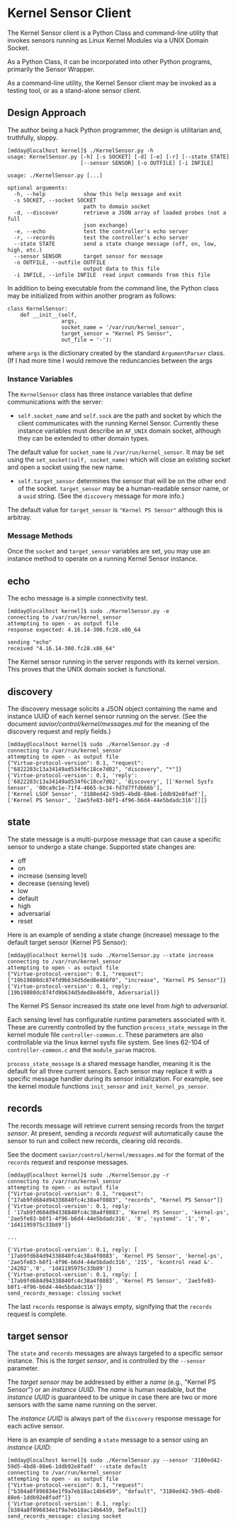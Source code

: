# Kernel Sensor Client

The Kernel Sensor client is a Python Class and command-line utility
that invokes sensors running as Linux Kernel Modules via a UNIX Domain
Socket.

As a Python Class, it can be incorporated into other Python programs,
primarily the Sensor Wrapper.

As a command-line utility, the Kernel Sensor client may be invoked as
a testing tool, or as a stand-alone sensor client.

## Design Approach

The author being a hack Python programmer, the design is utilitarian
and, truthfully, sloppy.


    [mdday@localhost kernel]$ ./KernelSensor.py -h
    usage: KernelSensor.py [-h] [-s SOCKET] [-d] [-e] [-r] [--state STATE]
                           [--sensor SENSOR] [-o OUTFILE] [-i INFILE]

    usage: ./KernelSensor.py [...]

    optional arguments:
      -h, --help            show this help message and exit
      -s SOCKET, --socket SOCKET
                            path to domain socket
      -d, --discover        retrieve a JSON array of loaded probes (not a full
                            json exchange)
      -e, --echo            test the controller's echo server
      -r, --records         test the controller's echo server
      --state STATE         send a state change message (off, on, low, high, etc.)
      --sensor SENSOR       target sensor for message
      -o OUTFILE, --outfile OUTFILE
                            output data to this file
      -i INFILE, --infile INFILE  read input commands from this file


In addition to being executable from the command line, the Python
class may be initialized from within another program as follows:

    class KernelSensor:
        def __init__(self,
                     args,
                     socket_name = '/var/run/kernel_sensor',
                     target_sensor = "Kernel PS Sensor",
                     out_file = '-'):

where `args` is the dictionary created by the standard `ArgumentParser` class.
(If I had more time I would remove the reduncancies between the args


### Instance Variables
The `KernelSensor` class has three instance variables
that define communications with the server:

* `self.socket_name` and `self.sock` are the path and socket by which
the client communicates with the running Kernel Sensor. Currently
these instance variables must describe an `AF_UNIX` domain socket, although
they can be extended to other domain types.

The default value for `socket_name` is `/var/run/kernel_sensor`. It
may be set using the `set_socket(self, socket_name)` which will close
an existing socket and open a socket using the new name.

* `self.target_sensor` determines the sensor that will be on the
other end of the socket. `target_sensor` may be a human-readable
sensor name, or a `uuid` string. (See the `discovery` message for more
info.)

The default value for `target_sensor` is `"Kernel PS Sensor"` although
this is arbitray.

### Message Methods
Once the `socket` and `target_sensor` variables are set, you may use
an instance method to operate on a running Kernel Sensor instance.

## echo

The echo message is a simple connectivity test.

    [mdday@localhost kernel]$ sudo ./KernelSensor.py -e
    connecting to /var/run/kernel_sensor
    attempting to open - as output file
    response expected: 4.16.14-300.fc28.x86_64

    sending "echo"
    received "4.16.14-300.fc28.x86_64"

The Kernel sensor running in the server responds with its kernel
version. This proves that the UNIX domain socket is functional.

## discovery


The discovery message solicits a JSON object containing the name and
instance UUID of each kernel sensor running on the server. (See the
document _savior/control/kernel/messages.md_ for the meaning of the
discovery request and reply fields.)

    [mdday@localhost kernel]$ sudo ./KernelSensor.py -d
    connecting to /var/run/kernel_sensor
    attempting to open - as output file
    {"Virtue-protocol-version": 0.1, "request": ["6822283c13a34149ad534f6c18ce7d02", "discovery", "*"]}
    {'Virtue-protocol-version': 0.1, 'reply':
    ['6822283c13a34149ad534f6c18ce7d02', 'discovery', [['Kernel Sysfs Sensor', '00ca9c1e-71f4-4665-bc34-fd7d7ffdb66b'],
    ['Kernel LSOF Sensor', '3180ed42-59d5-4bd8-88e6-1ddb92e8fadf'],
    ['Kernel PS Sensor', '2ae5fe83-b8f1-4f96-b6d4-44e5bdadc316']]]}


## state

The state message is a multi-purpose message that can cause a specific
sensor to undergo a state change. Supported state changes are:

* off
* on
* increase (sensing level)
* decrease (sensing level)
* low
* default
* high
* adversarial
* reset

Here is an example of sending a state change (increase) message to the
default target sensor (Kernel PS Sensor):

    [mdday@localhost kernel]$ sudo ./KernelSensor.py --state increase
    connecting to /var/run/kernel_sensor
    attempting to open - as output file
    {"Virtue-protocol-version": 0.1, "request": ["19b19880dc874fd9b634d5ded8e466f0", "increase", "Kernel PS Sensor"]}
    {'Virtue-protocol-version': 0.1, reply: [19b19880dc874fd9b634d5ded8e466f0, Adversarial]}

The Kernel PS Sensor increased its state one level from _high_ to
_adversarial_.

Each sensing level has configurable runtime parameters associated with
it. These are currently controlled by the function
`process_state_message` in the kernel module file
`controller-common.c`. These parameters are also controllable via the
linux kernel sysfs file system. See lines 62-104 of
`controller-common.c` and the `module_param` macros.

`process_state_message` is a shared message handler, meaning it is the
default for all three current sensors. Each sensor may replace it with
a specific message handler during its sensor initialization. For
example, see the kernel module functions `init_sensor` and
`init_kernel_ps_sensor`.


## records

The records message will retrieve current sensing records from the
_target sensor_. At present, sending a _records request_ will
automatically cause the sensor to run and collect new records,
clearing old records.

See the docment `savior/control/kernel/messages.md` for the format of
the `records` request and response messages.

    [mdday@localhost kernel]$ sudo ./KernelSensor.py -r
    connecting to /var/run/kernel_sensor
    attempting to open - as output file
    {"Virtue-protocol-version": 0.1, "request": ["17ab9fd684d94338840fc4c38a4f0883", "records", "Kernel PS Sensor"]}
    {'Virtue-protocol-version': 0.1, reply:
    [ '17ab9fd684d94338840fc4c38a4f0883', 'Kernel PS Sensor', 'kernel-ps', '2ae5fe83-b8f1-4f96-b6d4-44e5bdadc316', '0', 'systemd'. '1','0', '1d41195975c33b89']}

    ...

    {'Virtue-protocol-version': 0.1, reply: [ '17ab9fd684d94338840fc4c38a4f0883', 'Kernel PS Sensor', 'kernel-ps', '2ae5fe83-b8f1-4f96-b6d4-44e5bdadc316', '215', 'kcontrol read &'. '24202','0', '1d41195975c33b89']}
    {'Virtue-protocol-version': 0.1, reply: [ '17ab9fd684d94338840fc4c38a4f0883', 'Kernel PS Sensor', '2ae5fe83-b8f1-4f96-b6d4-44e5bdadc316']}
    send_records_message: closing socket


The last `records` response is always empty, signifying that the
`records` request is complete.

## target sensor

The `state` and `records` messages are always targeted to a specific
sensor instance. This is the _target sensor_, and is controlled by the
`--sensor` parameter.

The _target sensor_ may be addressed by either a _name_ (e.g., "Kernel
PS Sensor") or an _instance UUID_. The _name_ is human readable, but
the _instance UUID_ is guaranteed to be unique in case there are two
or more sensors with the same name running on the server.

The _instance UUID_ is always part of the `discovery` response message
for each active sensor.

Here is an example of sending a `state` message to a sensor using an
_instance UUID_:

    [mdday@localhost kernel]$ sudo ./KernelSensor.py --sensor '3180ed42-59d5-4bd8-88e6-1ddb92e8fadf' --state default
    connecting to /var/run/kernel_sensor
    attempting to open - as output file
    {"Virtue-protocol-version": 0.1, "request": ["b384a8f896834e1f9a7eb18ac14b6459", "default", "3180ed42-59d5-4bd8-88e6-1ddb92e8fadf"]}
    {'Virtue-protocol-version': 0.1, reply: [b384a8f896834e1f9a7eb18ac14b6459, Default]}
    send_records_message: closing socket

